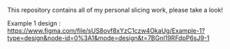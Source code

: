 This repository contains all of my personal slicing work, please take a look!

Example 1 design : https://www.figma.com/file/sUS8ovf8xYzC1czw4OkaUg/Example-1?type=design&node-id=0%3A1&mode=design&t=7BGnI19RFdpP6sJ9-1
